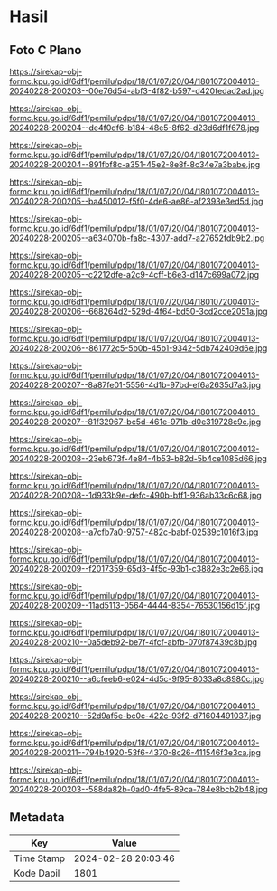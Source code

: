 # Hasil

## Foto C Plano

https://sirekap-obj-formc.kpu.go.id/6df1/pemilu/pdpr/18/01/07/20/04/1801072004013-20240228-200203--00e76d54-abf3-4f82-b597-d420fedad2ad.jpg

https://sirekap-obj-formc.kpu.go.id/6df1/pemilu/pdpr/18/01/07/20/04/1801072004013-20240228-200204--de4f0df6-b184-48e5-8f62-d23d6df1f678.jpg

https://sirekap-obj-formc.kpu.go.id/6df1/pemilu/pdpr/18/01/07/20/04/1801072004013-20240228-200204--891fbf8c-a351-45e2-8e8f-8c34e7a3babe.jpg

https://sirekap-obj-formc.kpu.go.id/6df1/pemilu/pdpr/18/01/07/20/04/1801072004013-20240228-200205--ba450012-f5f0-4de6-ae86-af2393e3ed5d.jpg

https://sirekap-obj-formc.kpu.go.id/6df1/pemilu/pdpr/18/01/07/20/04/1801072004013-20240228-200205--a634070b-fa8c-4307-add7-a27652fdb9b2.jpg

https://sirekap-obj-formc.kpu.go.id/6df1/pemilu/pdpr/18/01/07/20/04/1801072004013-20240228-200205--c2212dfe-a2c9-4cff-b6e3-d147c699a072.jpg

https://sirekap-obj-formc.kpu.go.id/6df1/pemilu/pdpr/18/01/07/20/04/1801072004013-20240228-200206--668264d2-529d-4f64-bd50-3cd2cce2051a.jpg

https://sirekap-obj-formc.kpu.go.id/6df1/pemilu/pdpr/18/01/07/20/04/1801072004013-20240228-200206--861772c5-5b0b-45b1-9342-5db742409d6e.jpg

https://sirekap-obj-formc.kpu.go.id/6df1/pemilu/pdpr/18/01/07/20/04/1801072004013-20240228-200207--8a87fe01-5556-4d1b-97bd-ef6a2635d7a3.jpg

https://sirekap-obj-formc.kpu.go.id/6df1/pemilu/pdpr/18/01/07/20/04/1801072004013-20240228-200207--81f32967-bc5d-461e-971b-d0e319728c9c.jpg

https://sirekap-obj-formc.kpu.go.id/6df1/pemilu/pdpr/18/01/07/20/04/1801072004013-20240228-200208--23eb673f-4e84-4b53-b82d-5b4ce1085d66.jpg

https://sirekap-obj-formc.kpu.go.id/6df1/pemilu/pdpr/18/01/07/20/04/1801072004013-20240228-200208--1d933b9e-defc-490b-bff1-936ab33c6c68.jpg

https://sirekap-obj-formc.kpu.go.id/6df1/pemilu/pdpr/18/01/07/20/04/1801072004013-20240228-200208--a7cfb7a0-9757-482c-babf-02539c1016f3.jpg

https://sirekap-obj-formc.kpu.go.id/6df1/pemilu/pdpr/18/01/07/20/04/1801072004013-20240228-200209--f2017359-65d3-4f5c-93b1-c3882e3c2e66.jpg

https://sirekap-obj-formc.kpu.go.id/6df1/pemilu/pdpr/18/01/07/20/04/1801072004013-20240228-200209--11ad5113-0564-4444-8354-76530156d15f.jpg

https://sirekap-obj-formc.kpu.go.id/6df1/pemilu/pdpr/18/01/07/20/04/1801072004013-20240228-200210--0a5deb92-be7f-4fcf-abfb-070f87439c8b.jpg

https://sirekap-obj-formc.kpu.go.id/6df1/pemilu/pdpr/18/01/07/20/04/1801072004013-20240228-200210--a6cfeeb6-e024-4d5c-9f95-8033a8c8980c.jpg

https://sirekap-obj-formc.kpu.go.id/6df1/pemilu/pdpr/18/01/07/20/04/1801072004013-20240228-200210--52d9af5e-bc0c-422c-93f2-d71604491037.jpg

https://sirekap-obj-formc.kpu.go.id/6df1/pemilu/pdpr/18/01/07/20/04/1801072004013-20240228-200211--794b4920-53f6-4370-8c26-411546f3e3ca.jpg

https://sirekap-obj-formc.kpu.go.id/6df1/pemilu/pdpr/18/01/07/20/04/1801072004013-20240228-200203--588da82b-0ad0-4fe5-89ca-784e8bcb2b48.jpg


## Metadata

| Key        | Value               |
| ---------- | ------------------- |
| Time Stamp | 2024-02-28 20:03:46 |
| Kode Dapil | 1801                |



